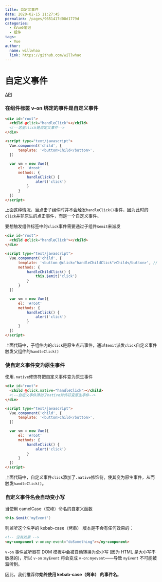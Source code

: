 ```yaml
---
title: 自定义事件
date: 2020-02-15 11:27:45
permalink: /pages/9651417d08d1779d
categories:
  - 《Vue》笔记
  - 组件
tags:
  - Vue
author:
  name: willwhao
  link: https://github.com/willwhao
---
```


# 自定义事件

[API](https://cn.vuejs.org/v2/guide/components-custom-events.html)

### 在组件标签 v-on 绑定的事件是自定义事件

```html
<div id="root">
  <child @click="handleClick"></child>
  <!--这里click是自定义事件-->
</div>

<script type="text/javascript">
  Vue.component('child', {
      template: '<button>Child</button>',
  })

  var vm = new Vue({
      el: '#root'
      methods: {
          handleClick() {
              alert('click')
          }
      }
  })
</script>
```

上面这种情况，当点击子组件时并不会触发`handleClick()`事件，因为此时的`click`并非原生的点击事件，而是一个自定义事件。

要想触发组件标签中的`click`事件需要通过子组件`$emit`来派发

```html
<div id="root">
  <child @click="handleClick"></child>
</div>

<script type="text/javascript">
  Vue.component('child', {
      template: '<button @click="handleChildClick">Child</button>', // 这里的click是原生事件
      methods: {
          handleChildClick() {
              this.$emit('click')
          }
      }
  })

  var vm = new Vue({
      el: '#root'
      methods: {
          handleClick() {
              alert('click')
          }
      }
  })
</script>
```

上面代码中，子组件内的`click`是原生点击事件，通过`$emit`派发`click`自定义事件触发父组件的`handleClick()`

### 使自定义事件变为原生事件

使用`.native`修饰符把自定义事件变为原生事件

```html
<div id="root">
  <child @click.native="handleClick"></child>
  <!--自定义事件添加了native修饰符变原生事件-->
</div>

<script type="text/javascript">
  Vue.component('child', {
      template: '<button>Child</button>',
  })

  var vm = new Vue({
      el: '#root'
      methods: {
          handleClick() {
              alert('click')
          }
      }
  })
</script>
```

上面代码中，自定义事件`click`添加了`.native`修饰符，使其变为原生事件，从而触发`handleClick()`。

### 自定义事件名会自动变小写

当使用 camelCase（驼峰）命名的自定义函数

```js
this.$emit('myEvent')
```

则监听这个名字的 kebab-case（烤串） 版本是不会有任何效果的：

```html
<!-- 没有效果 -->
<my-component v-on:my-event="doSomething"></my-component>
```

`v-on` 事件监听器在 DOM 模板中会被自动转换为全小写 (因为 HTML 是大小写不敏感的)，所以 `v-on:myEvent` 将会变成 `v-on:myevent`——导致 `myEvent` 不可能被监听到。

因此，我们推荐你**始终使用 kebab-case（烤串） 的事件名**。
